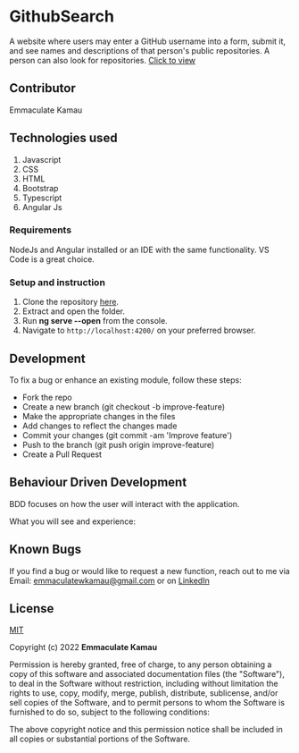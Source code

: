 # GithubSearch

A website where users may enter a GitHub username into a form, submit it, and see names and descriptions of that person's public repositories. A person can also look for repositories.
[Click to view](https://emmakamau.github.io/GithubSearch/)

## Contributor

Emmaculate Kamau

## Technologies used

1. Javascript
2. CSS
3. HTML
4. Bootstrap
5. Typescript
6. Angular Js

### Requirements

NodeJs and Angular installed or an IDE with the same functionality. VS Code is a great choice.

### Setup and instruction

1. Clone the repository [here](https://github.com/emmakamau/GithubSearch.git).
2. Extract and open the folder.
3. Run **ng serve --open** from the console.
4. Navigate to `http://localhost:4200/` on your preferred browser.

## Development

To fix a bug or enhance an existing module, follow these steps:
- Fork the repo
- Create a new branch (git checkout -b improve-feature)
- Make the appropriate changes in the files
- Add changes to reflect the changes made
- Commit your changes (git commit -am 'Improve feature')
- Push to the branch (git push origin improve-feature)
- Create a Pull Request

## Behaviour Driven Development

BDD focuses on how the user will interact with the application.

What you will see and experience:



## Known Bugs

If you find a bug or would like to request a new function, reach out to me via Email: emmaculatewkamau@gmail.com or on [LinkedIn](https://www.linkedin.com/in/emmaculate-k-987353104/)

## License

[MIT](https://choosealicense.com/licenses/mit/)

Copyright (c) 2022 **Emmaculate Kamau**

Permission is hereby granted, free of charge, to any person obtaining a copy of this software and associated documentation files (the "Software"), to deal in the Software without restriction, including without limitation the rights to use, copy, modify, merge, publish, distribute, sublicense, and/or sell copies of the Software, and to permit persons to whom the Software is furnished to do so, subject to the following conditions:

The above copyright notice and this permission notice shall be included in all copies or substantial portions of the Software.